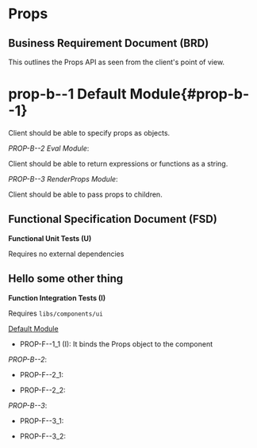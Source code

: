 # Props

## Business Requirement Document (BRD)

This outlines the Props API as seen from the client's point of view.

# prop-b--1 Default Module{#prop-b--1}

Client should be able to specify props as objects.

_PROP-B--2 Eval Module_:

Client should be able to return expressions or functions as a string.

_PROP-B--3 RenderProps Module_:

Client should be able to pass props to children.

## Functional Specification Document (FSD)

**Functional Unit Tests (U)**

Requires no external dependencies

## Hello some other thing

**Function Integration Tests (I)**

Requires `libs/components/ui`

[Default Module](#prop-b--1)

- PROP-F--1_1 (I): It binds the Props object to the component

_PROP-B--2_:

- PROP-F--2_1:

- PROP-F--2_2:

_PROP-B--3_:

- PROP-F--3_1:

- PROP-F--3_2:
